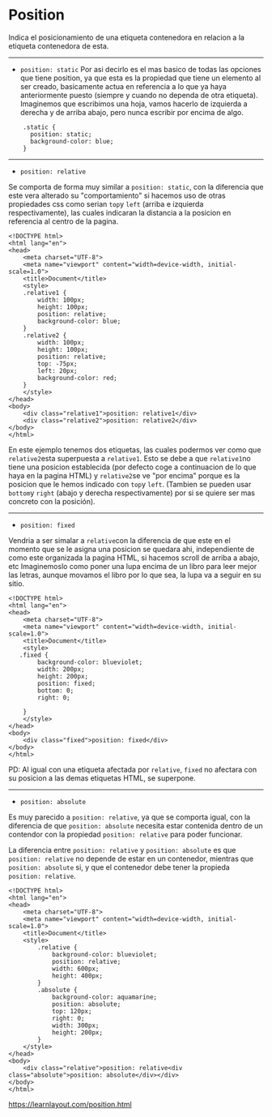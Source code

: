 # Position
Indica el posicionamiento de una etiqueta contenedora en relacion a la etiqueta contenedora de esta.

---
* `position: static`
Por asi decirlo es el mas basico de todas las opciones que tiene position, ya que esta es la propiedad que tiene un elemento al ser creado, basicamente actua en referencia a lo que ya haya anteriormente puesto (siempre y cuando no dependa de otra etiqueta). Imaginemos que escribimos una hoja, vamos hacerlo de izquierda a derecha y de arriba abajo, pero nunca escribir por encima de algo.
```
    .static {
      position: static;
      background-color: blue;
    }
```
---
* `position: relative`

Se comporta de forma muy similar a `position: static`, con la diferencia que este vera alterado su "comportamiento" si hacemos uso de otras propiedades css como serian `top`y `left` (arriba e izquierda respectivamente), las cuales indicaran la distancia a la posicion en referencia al centro de la pagina.
```
<!DOCTYPE html>
<html lang="en">
<head>
    <meta charset="UTF-8">
    <meta name="viewport" content="width=device-width, initial-scale=1.0">
    <title>Document</title>
    <style>
    .relative1 {
        width: 100px;
        height: 100px;
        position: relative;
        background-color: blue;
    }
    .relative2 {
        width: 100px;
        height: 100px;
        position: relative;
        top: -75px;
        left: 20px;
        background-color: red;
    }
    </style>
</head>
<body>
    <div class="relative1">position: relative1</div>
    <div class="relative2">position: relative2</div>
</body>
</html>
```
En este ejemplo tenemos dos etiquetas, las cuales podermos ver como que `relative2`esta superpuesta a `relative1`. Esto se debe a que `relative1`no tiene una posicion establecida (por defecto coge a continuacion de lo que haya en la pagina HTML) y `relative2`se ve "por encima" porque es la posicion que le hemos indicado con `top`y `left`. (Tambien se pueden usar `bottom`y `right` (abajo y derecha respectivamente) por si se quiere ser mas concreto con la posición).

---
* `position: fixed`

Vendria a ser simalar a `relative`con la diferencia de que este en el momento que se le asigna una posicion se quedara ahi, independiente de como este organizada la pagina HTML, si hacemos scroll de arriba a abajo, etc
Imaginemoslo como poner una lupa encima de un libro para leer mejor las letras, aunque movamos el libro por lo que sea, la lupa va a seguir en su sitio.
```
<!DOCTYPE html>
<html lang="en">
<head>
    <meta charset="UTF-8">
    <meta name="viewport" content="width=device-width, initial-scale=1.0">
    <title>Document</title>
    <style>
   .fixed {
        background-color: blueviolet;
        width: 200px;
        height: 200px; 
        position: fixed;
        bottom: 0;
        right: 0;
        
    } 
    </style>
</head>
<body>
    <div class="fixed">position: fixed</div>
</body>
</html>
```
PD: Al igual con una etiqueta afectada por `relative`, `fixed` no afectara con su posicion a las demas etiquetas HTML, se superpone.

---

* `position: absolute`

Es muy parecido a `position: relative`, ya que se comporta igual, con la diferencia de que `position: absolute` necesita estar contenida dentro de un contendor con la propiedad `position: relative` para poder funcionar.

La diferencia entre `position: relative` y `position: absolute` es que `position: relative` no depende de estar en un contenedor, mientras que `position: absolute` si, y que el contenedor debe tener la propieda `position: relative`.
```
<!DOCTYPE html>
<html lang="en">
<head>
    <meta charset="UTF-8">
    <meta name="viewport" content="width=device-width, initial-scale=1.0">
    <title>Document</title>
    <style>
        .relative {
            background-color: blueviolet;
            position: relative;
            width: 600px;
            height: 400px;
        }
        .absolute {
            background-color: aquamarine;
            position: absolute;
            top: 120px;
            right: 0;
            width: 300px;
            height: 200px;
        }
    </style>
</head>
<body>
    <div class="relative">position: relative<div class="absolute">position: absolute</div></div>
</body>
</html>
```


https://learnlayout.com/position.html